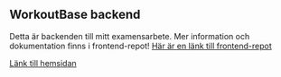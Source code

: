## WorkoutBase backend
Detta är backenden till mitt examensarbete. Mer information och dokumentation finns i frontend-repot! [Här är en länk till frontend-repot](https://github.com/loveefraimsson/workoutbase_frontend)

[Länk till hemsidan](https://vercel.com/loveefraimsson-gmailcom/workoutbase-frontend)
